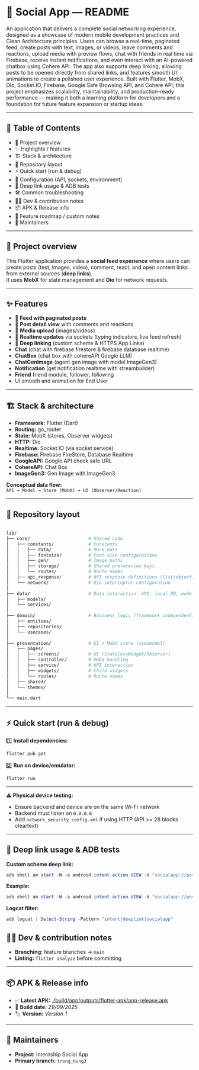 # 📱 Social App — README

An application that delivers a complete social networking experience, designed as a showcase of modern mobile development practices and Clean Architecture principles. Users can browse a real-time, paginated feed, create posts with text, images, or videos, leave comments and reactions, upload media with preview flows, chat with friends in real time via Firebase, receive instant notifications, and even interact with an AI-powered chatbox using Cohere API. The app also supports deep linking, allowing posts to be opened directly from shared links, and features smooth UI animations to create a polished user experience. Built with Flutter, MobX, Dio, Socket.IO, Firebase, Google Safe Browsing API, and Cohere API, this project emphasizes scalability, maintainability, and production-ready performance — making it both a learning platform for developers and a foundation for future feature expansion or startup ideas.

---

## 📑 Table of Contents

- 📝 Project overview
- ✨ Highlights / features
- 🏗️ Stack & architecture
- 📂 Repository layout
- ⚡ Quick start (run & debug)
- 🔧 Configuration (API, sockets, environment)
- 🔗 Deep link usage & ADB tests
- 🛠️ Common troubleshooting
- 👩‍💻 Dev & contribution notes
- 📦 APK & Release info
- 📌 Feature roadmap / custom notes
- 👥 Maintainers

---

## 📝 Project overview

This Flutter application provides a **social feed experience** where users can create posts (text, images, video), comment, react, and open content links from external sources (**deep links**).  
It uses **MobX** for state management and **Dio** for network requests.

---

## ✨ Features

- 📰 **Feed with paginated posts**
- 💬 **Post detail view** with comments and reactions
- 📸 **Media upload** (images/videos)
- 🔄 **Realtime updates** via sockets (typing indicators, live feed refresh)
- 🔗 **Deep linking** (custom scheme & HTTPS App Links)
- **Chat** (chat with firebase firestore & firebase database realtime)
- **ChatBox** (chat box with cohereAPI Google LLM)
- **ChatGenImage** (agent gen image with model ImageGen3)
- **Notification** (get notification realtime with streambuilder)
- **Friend** friend module, follower, following
- UI smooth and animation for End User

---

## 🏗️ Stack & architecture

- **Framework:** Flutter (Dart)
- **Routing:** go_router
- **State:** MobX (stores, Observer widgets)
- **HTTP:** Dio
- **Realtime:** Socket.IO (via socket service)
- **Firebase:** Firebase FireStore, Database Realtime
- **GoogleAPI:** Google API check safe URL
- **CohereAPI:** Chat Box
- **ImageGen3:** Gen Image with ImageGen3

**Conceptual data flow:**  
`API → Model → Store (MobX) → UI (Observer/Reaction)`

---

## 📂 Repository layout

```bash

lib/
├── core/                      # Shared code
│   ├── constants/             # Constants
│   │   ├── data/              # Mock data
│   │   ├── fontsize/          # Font size configurations
│   │   ├── gen/               # Image paths
│   │   ├── storage/           # Shared preferences keys
│   │   └── routes/            # Route names
│   ├── api_response/          # API response definitions (list/object)
│   └── network/               # Dio interceptor configuration
│
├── data/                      # Data interaction: API, local DB, models
│   ├── models/
│   └── services/
│
├── domain/                    # Business logic (framework independent)
│   ├── entities/
│   ├── repositories/
│   └── usecases/
│
├── presentation/              # UI + MobX store (viewmodel)
│   ├── pages/
│   │   ├── screens/           # UI (StatelessWidget/Observer)
│   │   ├── controller/        # MobX handling
│   │   ├── service/           # API interaction
│   │   ├── widgets/           # Child widgets
│   │   └── routes/            # Route names
│   ├── shared/
│   └── themes/
│
└── main.dart

```

---

## ⚡ Quick start (run & debug)

1️⃣ **Install dependencies:**

```powershell
flutter pub get
```

2️⃣ **Run on device/emulator:**

```powershell
flutter run
```

---

⚠ **Physical device testing:**

- Ensure backend and device are on the same Wi-Fi network
- Backend must listen on `0.0.0.0`
- Add `network_security_config.xml` if using HTTP (API >= 28 blocks cleartext)

---

## 🔗 Deep link usage & ADB tests

**Custom scheme deep link:**

```powershell
adb shell am start -W -a android.intent.action.VIEW -d "socialapp://post/post-detail/<POST_ID>" <package>
```

**Example:**

```powershell
adb shell am start -W -a android.intent.action.VIEW -d "socialapp://post/post-detail/68c8e5241b3dae083a9345a6" com.example.handoffVdb2025
```

**Logcat filter:**

```powershell
adb logcat | Select-String -Pattern "intent|deeplink|socialapp"
```

## 👩‍💻 Dev & contribution notes

- **Branching:** feature branches → `main`
- **Linting:** `flutter analyze` before committing

---

## 📦 APK & Release info

- ✅ **Latest APK:** [./build/app/outputs/flutter-apk/app-release.apk](./build/app/outputs/flutter-apk/app-release.apk)
- 📅 **Build date:** _29/09/2025_
- 🏷️ **Version:** _Version 1_

---

## 👥 Maintainers

- **Project:** Internship Social App
- **Primary branch:** `trong_hung3`

```



